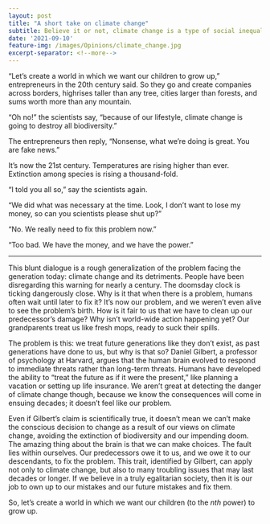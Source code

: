 ```yaml
---
layout: post
title: "A short take on climate change"
subtitle: Believe it or not, climate change is a type of social inequality
date: '2021-09-10'
feature-img: /images/Opinions/climate_change.jpg
excerpt-separator: <!--more-->
---
```

“Let’s create a world in which we want our children to grow up,” entrepreneurs in the 20th century said. So they go and create companies across borders, highrises taller than any tree, cities larger than forests, and sums worth more than any mountain. 

“Oh no!” the scientists say, “because of our lifestyle, climate change is going to destroy all biodiversity.” 

The entrepreneurs then reply, “Nonsense, what we’re doing is great. You are fake news.” 

It’s now the 21st century. Temperatures are rising higher than ever. Extinction among species is rising a thousand-fold. 

“I told you all so,” say the scientists again.

“We did what was necessary at the time. Look, I don’t want to lose my money, so can you scientists please shut up?”

“No. We really need to fix this problem now.”

“Too bad. We have the money, and we have the power.”

------

This blunt dialogue is a rough generalization of the problem facing the generation today: climate change and its detriments. People have been disregarding this warning for nearly a century. The doomsday clock is ticking dangerously close. Why is it that when there is a problem, humans often wait until later to fix it? It’s now our problem, and we weren’t even alive to see the problem’s birth. How is it fair to us that we have to clean up our predecessor’s damage? Why isn’t world-wide action happening yet? Our grandparents treat us like fresh mops, ready to suck their spills.

The problem is this: we treat future generations like they don’t exist, as past generations have done to us, but why is that so? Daniel Gilbert, a professor of psychology at Harvard, argues that the human brain evolved to respond to immediate threats rather than long-term threats. Humans have developed the ability to “treat the future as if it were the present,” like planning a vacation or setting up life insurance. We aren’t great at detecting the danger of climate change though, because we know the consequences will come in ensuing decades; it doesn’t feel like our problem. 

Even if Gilbert’s claim is scientifically true, it doesn’t mean we can’t make the conscious decision to change as a result of our views on climate change, avoiding the extinction of biodiversity and our impending doom. The amazing thing about the brain is that we can make choices. The fault lies within ourselves. Our predecessors owe it to us, and we owe it to our descendants, to fix the problem. This trait, identified by Gilbert, can apply not only to climate change, but also to many troubling issues that may last decades or longer. If we believe in a truly egalitarian society, then it is our job to own up to our mistakes and our future mistakes and fix them. 

So, let’s create a world in which we want our children (to the _nth_ power) to grow up.
